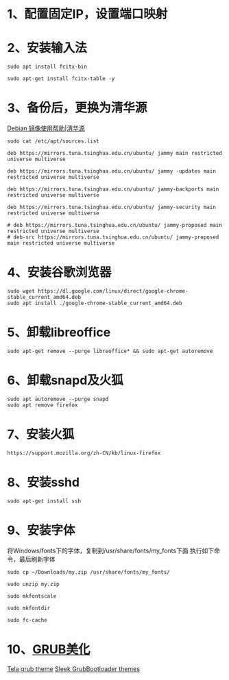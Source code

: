 # 1、配置固定IP，设置端口映射
# 2、安装输入法
``` shell
sudo apt install fcitx-bin

sudo apt-get install fcitx-table -y
```
# 3、备份后，更换为清华源
[Debian 镜像使用帮助|清华源](https://mirrors.tuna.tsinghua.edu.cn/help/debian/)
``` shell
sudo cat /etc/apt/sources.list

deb https://mirrors.tuna.tsinghua.edu.cn/ubuntu/ jammy main restricted universe multiverse

deb https://mirrors.tuna.tsinghua.edu.cn/ubuntu/ jammy -updates main restricted universe multiverse

deb https://mirrors.tuna.tsinghua.edu.cn/ubuntu/ jammy-backports main restricted universe multiverse

deb https://mirrors.tuna.tsinghua.edu.cn/ubuntu/ jammy-security main restricted universe multiverse

# deb https://mirrors.tuna.tsinghua.edu.cn/ubuntu/ jammy-proposed main restricted universe multiverse
# deb-src https://mirrors.tuna.tsinghua.edu.cn/ubuntu/ jammy-proposed main restricted universe multiverse
```

# 4、安装谷歌浏览器
``` shell
sudo wget https://dl.google.com/linux/direct/google-chrome-stable_current_amd64.deb
sudo apt install ./google-chrome-stable_current_amd64.deb
```
# 5、卸载libreoffice
``` shell
sudo apt-get remove --purge libreoffice* && sudo apt-get autoremove
```
# 6、卸载snapd及火狐
``` shell
sudo apt autoremove --purge snapd
sudo apt remove firefox
```
# 7、安装火狐
``` shell
https://support.mozilla.org/zh-CN/kb/linux-firefox
```
# 8、安装sshd
``` shell
sudo apt-get install ssh
```
# 9、安装字体
将Windows/fonts下的字体，复制到/usr/share/fonts/my_fonts下面
执行如下命令，最后刷新字体
``` shell
sudo cp ~/Downloads/my.zip /usr/share/fonts/my_fonts/

sudo unzip my.zip 

sudo mkfontscale

sudo mkfontdir

sudo fc-cache
```
# 10、[GRUB美化](https://www.gnome-look.org/p/1307852)
[Tela grub theme](https://github.com/vinceliuice/grub2-themes)
[Sleek GrubBootloader themes](https://github.com/sandesh236/sleek--themes)
